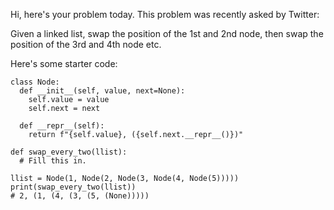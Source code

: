 Hi, here's your problem today. This problem was recently asked by Twitter:

Given a linked list, swap the position of the 1st and 2nd node, then swap the position of the 3rd and 4th node etc.

Here's some starter code:
```
class Node:
  def __init__(self, value, next=None):
    self.value = value
    self.next = next

  def __repr__(self):
    return f"{self.value}, ({self.next.__repr__()})"

def swap_every_two(llist):
  # Fill this in.

llist = Node(1, Node(2, Node(3, Node(4, Node(5)))))
print(swap_every_two(llist))
# 2, (1, (4, (3, (5, (None)))))
```
